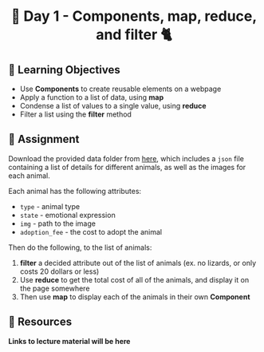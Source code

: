 <h1 align="center">
  🐒 Day 1 - Components, map, reduce, and filter 🐈
</h1>

## 🎯 Learning Objectives

- Use **Components** to create reusable elements on a webpage
- Apply a function to a list of data, using **map**
- Condense a list of values to a single value, using **reduce**
- Filter a list using the **filter** method


## 📔 Assignment

Download the provided data folder from [here](./assignment-data.zip), which includes a `json` file containing a list of details for different animals, as well as the images for each animal.

Each animal has the following attributes:
- `type` - animal type
- `state` - emotional expression
- `img` - path to the image
- `adoption_fee` - the cost to adopt the animal

Then do the following, to the list of animals:

1. **filter** a decided attribute out of the list of animals (ex. no lizards, or only costs 20 dollars or less)
2. Use **reduce** to get the total cost of all of the animals, and display it on the page somewhere
3. Then use **map** to display each of the animals in their own **Component**


## 🔗 Resources

**Links to lecture material will be here**